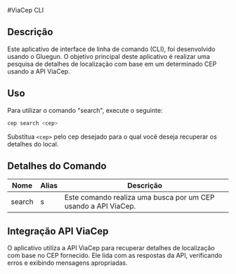 #ViaCep CLI

## Descrição

Este aplicativo de interface de linha de comando (CLI), foi desenvolvido usando o Gluegun. O objetivo principal deste aplicativo é realizar uma pesquisa de detalhes de localização com base em um determinado CEP usando a API ViaCep.

## Uso

Para utilizar o comando "search", execute o seguinte:

```bash
cep search <cep>
```

Substitua `<cep>` pelo cep desejado para o qual você deseja recuperar os detalhes do local.

## Detalhes do Comando

| Nome   | Alias | Descrição                                                           |
| ------ | ----- | ------------------------------------------------------------------- |
| search | s     | Este comando realiza uma busca por um CEP usando a API ViaCep.      |

## Integração API ViaCep

O aplicativo utiliza a API ViaCep para recuperar detalhes de localização com base no CEP fornecido. Ele lida com as respostas da API, verificando erros e exibindo mensagens apropriadas.
